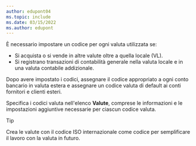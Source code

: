 ```yaml
---
author: edupont04
ms.topic: include
ms.date: 03/15/2022
ms.author: edupont
---
```

È necessario impostare un codice per ogni valuta utilizzata se:

- Si acquista o si vende in altre valute oltre a quella locale (VL).  
- Si registrano transazioni di contabilità generale nella valuta locale e in una valuta contabile addizionale.  

Dopo avere impostato i codici, assegnare il codice appropriato a ogni conto bancario in valuta estera e assegnare un codice valuta di default ai conti fornitori e clienti esteri.

Specifica i codici valuta nell'elenco **Valute**, comprese le informazioni e le impostazioni aggiuntive necessarie per ciascun codice valuta.

> [!TIP]
> Crea le valute con il codice ISO internazionale come codice per semplificare il lavoro con la valuta in futuro.
